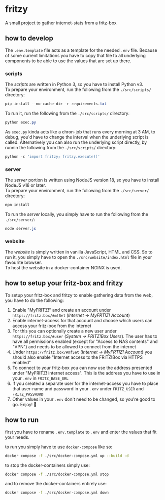# fritzy

A small project to gather internet-stats from a fritz-box

## how to develop

The `.env.template` file acts as a template for the needed `.env` file.
Because of some current limitations you have to copy that file to all underlying components to be able to use the values that are set up there.

### scripts

The _scripts_ are written in Python 3, so you have to install Python v3.  
To prepare your environment, run the following from the `./src/scripts/` directory:

```powershell
pip install --no-cache-dir -r requirements.txt
```

To run it, run the following from the `./src/scripts/` directory:

```powershell
python exec.py
```

As `exec.py` kinda acts like a chron-job that runs every morning at 3 AM, to debug, you'd have to change the interval when the underlying script is called.
Alternatively you can also run the underlying script directly, by runnin the following from the `./src/scripts/` directory:

```powershell
python -c 'import fritzy; fritzy.execute()'
```

### server

The _server_ portion is written using NodeJS version 18, so you have to install NodeJS v18 or later.  
To prepare your environment, run the following from the `./src/server/` directory:

```powershell
npm install
```

To run the _server_ locally, you simply have to run the following from the `./src/server/`:

```powershell
node server.js
```

### website

The _website_ is simply written in vanilla JavaScript, HTML and CSS. So to run it, you simply have to open the `./src/website/index.html` file in your favourite browser.  
To host the website in a docker-container NGINX is used.

## how to setup your fritz-box and fritzy

To setup your fritz-box and fritzy to enable gathering data from the web, you have to do the following:

1. Enable "MyFRITZ!" and create an account under `https://fritz.box/#mfSet` (_Internet -> MyFRTIZ! Account_)
2. Enable internet-access for that account and choose which users can access your fritz-box from the internet
3. For this you can optionally create a new user under `https://fritz.box/#user` (_System -> FRITZ!Box Users_). The user has to have all permissions enabled (except for "Access to NAS contents" and "VPN") and needs to be allowed to connect from the internet
4. Under `https://fritz.box/#mfSet` (_Internet -> MyFRTIZ! Account_) you should also enable "Internet access to the FRITZ!Box via HTTPS enabled"
5. To connect to your fritz-box you can now use the address presented under "MyFRITZ! internet access". This is the address you have to use in your `.env` in `FRITZ_BASE_URL`
6. If you created a separate user for the internet-access you have to place that user-name and password in your `.env` under `FRITZ_USER` and `FRITZ_PASSWORD`
7. Other values in your `.env` don't need to be changed, so you're good to go. Enjoy! 🚀

## how to run

first you have to rename `.env.template` to `.env` and enter the values that fit your needs.  
  
to run you simply have to use `docker-compose` like so:  

```bash
docker compose -f ./src/docker-compose.yml up --build -d
```

to stop the docker-containers simply use:

```bash
docker compose -f ./src/docker-compose.yml stop
```

and to remove the docker-containers entirely use:

```bash
docker compose -f ./src/docker-compose.yml down
```
